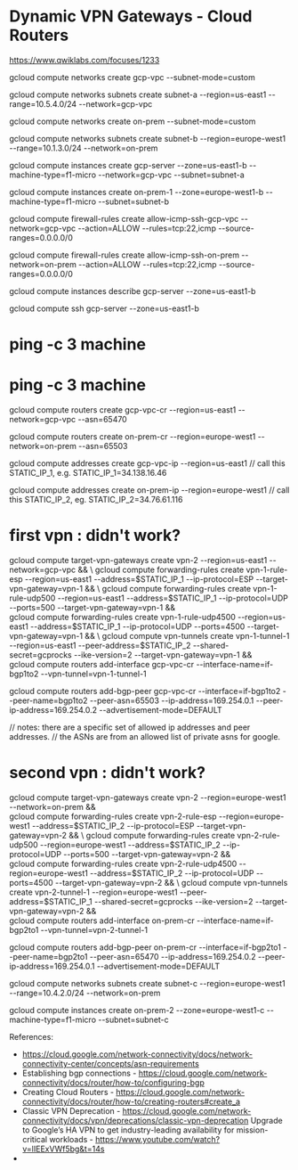 Dynamic VPN Gateways - Cloud Routers
====================================
https://www.qwiklabs.com/focuses/1233

gcloud compute networks create gcp-vpc --subnet-mode=custom

gcloud compute networks subnets create subnet-a --region=us-east1 --range=10.5.4.0/24 --network=gcp-vpc


gcloud compute networks create on-prem --subnet-mode=custom

gcloud compute networks subnets create subnet-b --region=europe-west1 --range=10.1.3.0/24 --network=on-prem

gcloud compute instances create gcp-server  --zone=us-east1-b --machine-type=f1-micro --network=gcp-vpc --subnet=subnet-a

gcloud compute instances create on-prem-1  --zone=europe-west1-b --machine-type=f1-micro --subnet=subnet-b

gcloud compute firewall-rules create allow-icmp-ssh-gcp-vpc --network=gcp-vpc --action=ALLOW --rules=tcp:22,icmp --source-ranges=0.0.0.0/0

gcloud compute firewall-rules create allow-icmp-ssh-on-prem --network=on-prem --action=ALLOW --rules=tcp:22,icmp --source-ranges=0.0.0.0/0

gcloud compute instances describe gcp-server --zone=us-east1-b

gcloud compute ssh gcp-server --zone=us-east1-b

# ping -c 3 <external ip of on-prem-1> machine
# ping -c 3 <internal ip of on-prem-1> machine

gcloud compute routers create gcp-vpc-cr --region=us-east1 --network=gcp-vpc --asn=65470


gcloud compute routers create on-prem-cr --region=europe-west1 --network=on-prem --asn=65503

gcloud compute addresses create gcp-vpc-ip  --region=us-east1
// call this STATIC_IP_1, e.g. STATIC_IP_1=34.138.16.46

gcloud compute addresses create on-prem-ip  --region=europe-west1
// call this STATIC_IP_2, eg. STATIC_IP_2=34.76.61.116


# first vpn : didn't work?
gcloud compute target-vpn-gateways create vpn-2 --region=us-east1 --network=gcp-vpc && \ 
gcloud compute forwarding-rules create vpn-1-rule-esp --region=us-east1 --address=$STATIC_IP_1 --ip-protocol=ESP --target-vpn-gateway=vpn-1 && \
gcloud compute forwarding-rules create vpn-1-rule-udp500 --region=us-east1 --address=$STATIC_IP_1 --ip-protocol=UDP --ports=500 --target-vpn-gateway=vpn-1 && \
gcloud compute forwarding-rules create vpn-1-rule-udp4500 --region=us-east1 --address=$STATIC_IP_1 --ip-protocol=UDP --ports=4500 --target-vpn-gateway=vpn-1 && \
gcloud compute vpn-tunnels create vpn-1-tunnel-1 --region=us-east1 --peer-address=$STATIC_IP_2 --shared-secret=gcprocks --ike-version=2 --target-vpn-gateway=vpn-1 && \
gcloud compute routers add-interface gcp-vpc-cr --interface-name=if-bgp1to2 --vpn-tunnel=vpn-1-tunnel-1

gcloud compute routers add-bgp-peer gcp-vpc-cr --interface=if-bgp1to2 --peer-name=bgp1to2 --peer-asn=65503 --ip-address=169.254.0.1 --peer-ip-address=169.254.0.2 --advertisement-mode=DEFAULT

// notes: there are a specific set of allowed ip addresses and peer addresses.
// the ASNs are from an allowed list of private asns for google.

# second vpn : didn't work?
gcloud compute target-vpn-gateways create vpn-2 --region=europe-west1 --network=on-prem && \
gcloud compute forwarding-rules create vpn-2-rule-esp --region=europe-west1 --address=$STATIC_IP_2 --ip-protocol=ESP --target-vpn-gateway=vpn-2 && \
gcloud compute forwarding-rules create vpn-2-rule-udp500 --region=europe-west1 --address=$STATIC_IP_2 --ip-protocol=UDP --ports=500 --target-vpn-gateway=vpn-2 && \
gcloud compute forwarding-rules create vpn-2-rule-udp4500 --region=europe-west1 --address=$STATIC_IP_2 --ip-protocol=UDP --ports=4500 --target-vpn-gateway=vpn-2 && \
gcloud compute vpn-tunnels create vpn-2-tunnel-1 --region=europe-west1 --peer-address=$STATIC_IP_1 --shared-secret=gcprocks --ike-version=2 --target-vpn-gateway=vpn-2 && \
gcloud compute routers add-interface on-prem-cr --interface-name=if-bgp2to1 --vpn-tunnel=vpn-2-tunnel-1

gcloud compute routers add-bgp-peer on-prem-cr --interface=if-bgp2to1 --peer-name=bgp2to1 --peer-asn=65470 --ip-address=169.254.0.2 --peer-ip-address=169.254.0.1 --advertisement-mode=DEFAULT



gcloud compute networks subnets create subnet-c --region=europe-west1 --range=10.4.2.0/24 --network=on-prem

gcloud compute instances create on-prem-2  --zone=europe-west1-c --machine-type=f1-micro --subnet=subnet-c


References: 
* https://cloud.google.com/network-connectivity/docs/network-connectivity-center/concepts/asn-requirements
* Establishing bgp connections - https://cloud.google.com/network-connectivity/docs/router/how-to/configuring-bgp
* Creating Cloud Routers - https://cloud.google.com/network-connectivity/docs/router/how-to/creating-routers#create_a
* Classic VPN Deprecation - https://cloud.google.com/network-connectivity/docs/vpn/deprecations/classic-vpn-deprecation
Upgrade to Google’s HA VPN to get industry-leading availability for mission-critical workloads - https://www.youtube.com/watch?v=lIEExVWf5bg&t=14s
* 
